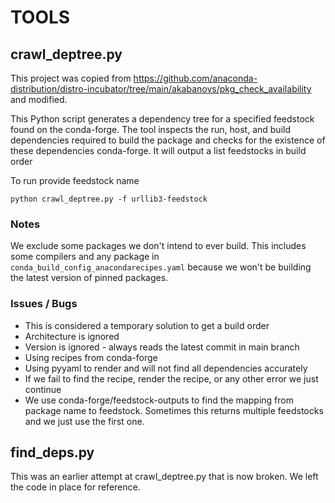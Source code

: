 # TOOLS

## crawl_deptree.py

This project was copied from https://github.com/anaconda-distribution/distro-incubator/tree/main/akabanovs/pkg_check_availability and modified.

This Python script generates a dependency tree for a specified feedstock found on the conda-forge. The tool inspects the
run, host, and build dependencies required to build the package and checks for the existence of these dependencies conda-forge. It will output a list feedstocks in build order

To run provide feedstock name

`python crawl_deptree.py -f urllib3-feedstock`

### Notes
We exclude some packages we don't intend to ever build. This includes some compilers and any package in `conda_build_config_anacondarecipes.yaml` because we won't be building the latest version of pinned packages.


### Issues / Bugs
* This is considered a temporary solution to get a build order
* Architecture is ignored
* Version is ignored - always reads the latest commit in main branch
* Using recipes from conda-forge
* Using pyyaml to render and will not find all dependencies accurately
* If we fail to find the recipe, render the recipe, or any other error we just continue
* We use conda-forge/feedstock-outputs to find the mapping from package name to feedstock. Sometimes this returns multiple feedstocks and we just use the first one.

## find_deps.py
This was an earlier attempt at crawl_deptree.py that is now broken. We left the code in place for reference.